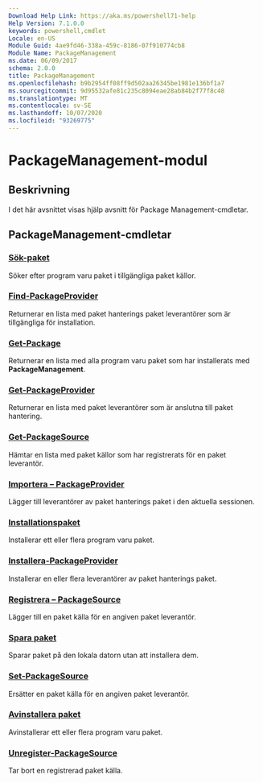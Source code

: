 ```yaml
---
Download Help Link: https://aka.ms/powershell71-help
Help Version: 7.1.0.0
keywords: powershell,cmdlet
Locale: en-US
Module Guid: 4ae9fd46-338a-459c-8186-07f910774cb8
Module Name: PackageManagement
ms.date: 06/09/2017
schema: 2.0.0
title: PackageManagement
ms.openlocfilehash: b9b2954ff08ff9d502aa26345be1981e136bf1a7
ms.sourcegitcommit: 9d95532afe81c235c8094eae28ab84b2f77f8c48
ms.translationtype: MT
ms.contentlocale: sv-SE
ms.lasthandoff: 10/07/2020
ms.locfileid: "93269775"
---
```

# PackageManagement-modul

## Beskrivning

I det här avsnittet visas hjälp avsnitt för Package Management-cmdletar.

## PackageManagement-cmdletar

### [Sök-paket](Find-Package.md)
Söker efter program varu paket i tillgängliga paket källor.

### [Find-PackageProvider](Find-PackageProvider.md)
Returnerar en lista med paket hanterings paket leverantörer som är tillgängliga för installation.

### [Get-Package](Get-Package.md)
Returnerar en lista med alla program varu paket som har installerats med **PackageManagement**.

### [Get-PackageProvider](Get-PackageProvider.md)
Returnerar en lista med paket leverantörer som är anslutna till paket hantering.

### [Get-PackageSource](Get-PackageSource.md)
Hämtar en lista med paket källor som har registrerats för en paket leverantör.

### [Importera – PackageProvider](Import-PackageProvider.md)
Lägger till leverantörer av paket hanterings paket i den aktuella sessionen.

### [Installationspaket](Install-Package.md)
Installerar ett eller flera program varu paket.

### [Installera-PackageProvider](Install-PackageProvider.md)
Installerar en eller flera leverantörer av paket hanterings paket.

### [Registrera – PackageSource](Register-PackageSource.md)
Lägger till en paket källa för en angiven paket leverantör.

### [Spara paket](Save-Package.md)
Sparar paket på den lokala datorn utan att installera dem.

### [Set-PackageSource](Set-PackageSource.md)
Ersätter en paket källa för en angiven paket leverantör.

### [Avinstallera paket](Uninstall-Package.md)
Avinstallerar ett eller flera program varu paket.

### [Unregister-PackageSource](Unregister-PackageSource.md)
Tar bort en registrerad paket källa.

